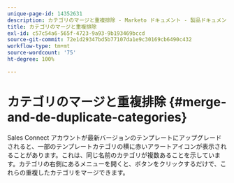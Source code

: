 ```yaml
---
unique-page-id: 14352631
description: カテゴリのマージと重複排除 - Marketo ドキュメント - 製品ドキュメント
title: カテゴリのマージと重複排除
exl-id: c57c54a6-565f-4723-9a93-9b193469bccd
source-git-commit: 72e1d29347bd5b77107da1e9c30169cb6490c432
workflow-type: tm+mt
source-wordcount: '75'
ht-degree: 100%

---
```


# カテゴリのマージと重複排除 {#merge-and-de-duplicate-categories}

Sales Connect アカウントが最新バージョンのテンプレートにアップグレードされると、一部のテンプレートカテゴリの横に赤いアラートアイコンが表示されることがあります。これは、同じ名前のカテゴリが複数あることを示しています。カテゴリの右側にあるメニューを開くと、ボタンをクリックするだけで、これらの重複したカテゴリをマージできます。

